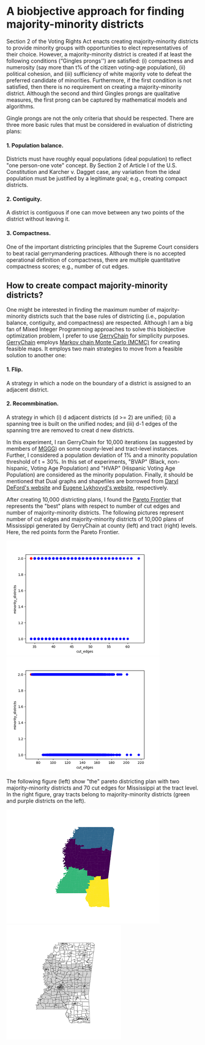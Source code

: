 # A biobjective approach for finding majority-minority districts

Section 2 of the Voting Rights Act enacts creating majority-minority districts to provide minority groups with opportunities to elect representatives of their choice. However, a majority-minority district is created if at least the following conditions (“Gingles prongs'') are satisfied: (i) compactness and numerosity (say more than t% of the citizen voting-age population), (ii) political cohesion, and (iii) sufficiency of white majority vote to defeat the preferred candidate of minorities.  Furthermore, if the first condition is not satisfied, then there is no requirement on creating a majority-minority district. Although the second and third Gingles prongs are qualitative measures, the first prong can be captured by mathematical models and algorithms.

Gingle prongs are not the only criteria that should be respected. There are three more basic rules that must be considered in evaluation of districting plans:

#### 1. Population balance.
Districts must have roughly equal populations (ideal population) to reflect "one person-one vote" concept. By Section 2 of Article I of the U.S. Constitution and Karcher v. Dagget case, any variation from the ideal population must be justified by a legitimate goal; e.g., creating compact districts.
#### 2. Contiguity. 
A district is contiguous if one can move between any two points of the district without leaving it.
#### 3. Compactness. 
One of the important districting principles that the Supreme Court considers to beat racial gerrymandering practices. Although there is no accepted operational definition of compactness, there are multiple quantitative compactness scores; e.g., number of cut edges.

## How to create compact majority-minority districts?

One might be interested in finding the maximum number of majority-minority districts such that the base rules of districting (i.e., population balance, contiguity, and compactness) are respected. Although I am a big fan of Mixed Integer Programming approaches to solve this biobjective optimization problem, I prefer to use [GerryChain](https://gerrychain.readthedocs.io/en/latest/) for simplicity purposes. [GerryChain](https://gerrychain.readthedocs.io/en/latest/) employs [Markov chain Monte Carlo (MCMC)](https://en.wikipedia.org/wiki/Markov_chain_Monte_Carlo) for creating feasible maps. It employs two main strategies to move from a feasible solution to another one:

#### 1. Flip.
A strategy in which a node on the boundary of a district is assigned to an adjacent district.

#### 2. Recommbination.
A strategy in which (i) d adjacent districts (d >= 2) are unified; (ii) a spanning tree is built on the unified nodes; and (iii) d-1 edges of the spanning trre are removed to creat d new districts. 

In this experiment, I ran GerryChain for 10,000 iterations (as suggested by members of [MGGG](https://mggg.org)) on some county-level and tract-level instances. Further, I considered a population deviation of 1% and a minority population threshold of t = 30%. In this set of experiments, "BVAP" (Black, non-hispanic, Voting Age Population) and "HVAP" (Hispanic Voting Age Population) are considered as the minority population. Finally, it should be mentioned that Dual graphs and shapefiles are borrowed from [Daryl DeFord's website](https://people.csail.mit.edu/ddeford/dual_graphs.html) and [Eugene Lykhovyd's website](https://lykhovyd.com/files/public/districting), respectively.

After creating 10,000 districting plans, I found the [Pareto Frontier](https://en.wikipedia.org/wiki/Pareto_efficiency) that represents the "best" plans with respect to number of cut edges and number of majority-minority districts. The following pictures represent number of cut edges and majority-minority districts of 10,000 plans of Mississippi generated by GerryChain at county (left) and tract (right) levels. Here, the red points form the Pareto Frontier.  

![Figure 1](heur_MS_county_pareto.png?raw=true "heur_MS_county_pareto")![Figure 2](heur_MS_tract_pareto.png?raw=true "heur_MS_tract_pareto")


The following figure (left) show "the" pareto districting plan with two majority-minority districts and 70 cut edges for Mississippi at the tract level. In the right figure, gray tracts belong to majority-minority districts (green and purple districts on the left).

![Figure 1](heur_MS_tract_0.png?raw=true "heur_MS_county_pareto")![Figure 2](heur_MS_tract_0_minority.png?raw=true "heur_MS_tract_pareto")
